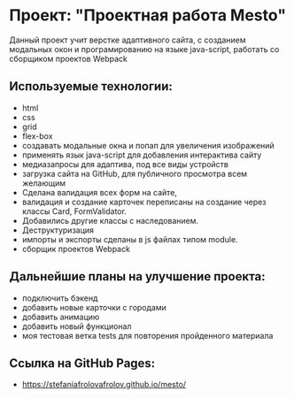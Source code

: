 # Проект: "Проектная работа Mesto"

Данный проект учит верстке адаптивного сайта, с созданием модальных окон и програмированию на языке java-script, работать со сборщиком проектов Webpack

## Используемые технологии:

- html
- css
- grid
- flex-box
- создавать модальные окна и попап для увеличения изображений
- применять язык java-script для добавления интерактива сайту
- медиазапросы для адаптива, под все виды устройств
- загрузка сайта на GitHub, для публичного просмотра всем желающим
- Сделана валидация всех форм на сайте,
- валидация и создание карточек переписаны на создание через классы Card, FormValidator.
- Добавились другие классы с наследованием.
- Деструктуризация
- импорты и экспорты сделаны в js файлах типом module.
- сборщик проектов Webpack

## Дальнейшие планы на улучшение проекта:

- подключить бэкенд
- добавить новые карточки с городами
- добавить анимацию
- добавить новый функционал
- моя тестовая ветка tests для повторения пройденного материала


## Ссылка на GitHub Pages:

- https://stefaniafrolovafrolov.github.io/mesto/
